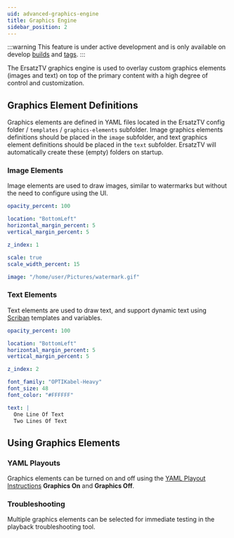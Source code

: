 ```yaml
---
uid: advanced-graphics-engine
title: Graphics Engine
sidebar_position: 2
---
```


:::warning
This feature is under active development and is only available on develop [builds](/docs/installation/#development-builds) and [tags](/docs/installation/docker#development-release).
:::

The ErsatzTV graphics engine is used to overlay custom graphics elements (images and text) on top of the primary content with a high degree of control and customization.

## Graphics Element Definitions

Graphics elements are defined in YAML files located in the ErsatzTV config folder / `templates` / `graphics-elements` subfolder. Image graphics elements definitions should be placed in the `image` subfolder, and text graphics element definitions should be placed in the `text` subfolder. ErsatzTV will automatically create these (empty) folders on startup.

### Image Elements

Image elements are used to draw images, similar to watermarks but without the need to configure using the UI.

```yaml
opacity_percent: 100

location: "BottomLeft"
horizontal_margin_percent: 5
vertical_margin_percent: 5

z_index: 1

scale: true
scale_width_percent: 15

image: "/home/user/Pictures/watermark.gif"
```

### Text Elements

Text elements are used to draw text, and support dynamic text using [Scriban](https://github.com/scriban/scriban) templates and variables.

```yaml
opacity_percent: 100

location: "BottomLeft"
horizontal_margin_percent: 5
vertical_margin_percent: 5

z_index: 2

font_family: "OPTIKabel-Heavy"
font_size: 48
font_color: "#FFFFFF"

text: |
  One Line Of Text
  Two Lines Of Text
```

## Using Graphics Elements

### YAML Playouts

Graphics elements can be turned on and off using the [YAML Playout Instructions](/docs/scheduling/yaml/playout) **Graphics On** and **Graphics Off**.

### Troubleshooting

Multiple graphics elements can be selected for immediate testing in the playback troubleshooting tool.

